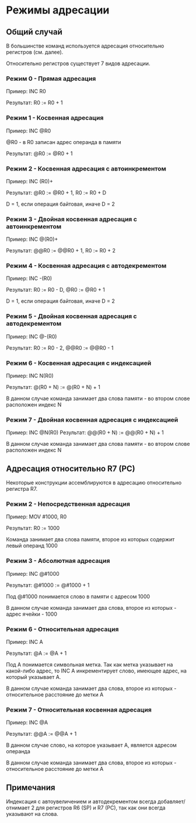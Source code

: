 ﻿# Режимы адресации

## Общий случай

В большинстве команд используется адресация относительно регистров (см. далее).

Относительно регистров существует 7 видов адресации.

### Режим 0 - Прямая адресация

Пример: INC R0

Результат: R0 := R0 + 1

### Режим 1 - Косвенная адресация

Пример: INC @R0

@R0 - в R0 записан адрес операнда в памяти

Результат: @R0 := @R0 + 1

### Режим 2 - Косвенная адресация с автоинкрементом

Пример: INC (R0)+

Результат: @R0 := @R0 + 1, R0 := R0 + D

D = 1, если операция байтовая, иначе D = 2

### Режим 3 - Двойная косвенная адресация с автоинкрементом

Пример: INC @(R0)+

Результат: @@R0 := @@R0 + 1, R0 := R0 + 2

### Режим 4 - Косвенная адресация с автодекрементом

Пример: INC -(R0)

Результат: R0 := R0 - D, @R0 := @R0 + 1

D = 1, если операция байтовая, иначе D = 2

### Режим 5 - Двойная косвенная адресация с автодекрементом

Пример: INC @-(R0)

Результат: R0 := R0 - 2, @@R0 := @@R0 - 1

### Режим 6 - Косвенная адресация с индексацией

Пример: INC N(R0)

Результат: @(R0 + N) := @(R0 + N) + 1

В данном случае команда занимает два слова памяти - во втором слове расположен индекс N

### Режим 7 - Двойная косвенная адресация с индексацией

Пример: INC @N(R0)
Результат: @@(R0 + N) := @@(R0 + N) + 1

В данном случае команда занимает два слова памяти - во втором слове расположен индекс N

## Адресация относительно R7 (PC)

Некоторые конструкции ассемблируются в адресацию относительно регистра R7.

### Режим 2 - Непосредственная адресация

Пример: MOV #1000, R0

Результат: R0 := 1000

Команда занимает два слова памяти, второе из которых содержит левый операнд 1000

### Режим 3 - Абсолютная адресация

Пример: INC @#1000

Результат: @#1000 := @#1000 + 1

Под @#1000 понимается слово в памяти с адресом 1000

В данном случае команда занимает два слова, второе из которых - адрес ячейки - 1000

### Режим 6 - Относительная адресация

Пример: INC A

Результат: @A := @A + 1

Под A понимается символьная метка. Так как метка указывает на какой-либо адрес, то INC A инкрементирует слово, имеющее
адрес, на который указывает A.

В данном случае команда занимает два слова, второе из которых - относительное расстояние до метки A

### Режим 7 - Относительная косвенная адресация

Пример: INC @A

Результат: @@A := @@A + 1

В данном случае слово, на которое указывает A, является адресом операнда

В данном случае команда занимает два слова, второе из которых - относительное расстояние до метки A

## Примечания

Индексация с автоувеличением и автодекрементом всегда добавляет/отнимает 2 для регистров R6 (SP) и R7 (PC), так как они
всегда указывают на слова.
